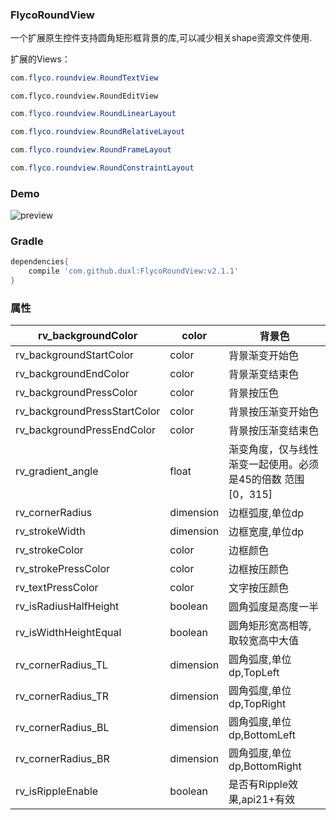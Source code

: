 ### FlycoRoundView

一个扩展原生控件支持圆角矩形框背景的库,可以减少相关shape资源文件使用.

扩展的Views：

```java
com.flyco.roundview.RoundTextView
```

```
com.flyco.roundview.RoundEditView
```

```java
com.flyco.roundview.RoundLinearLayout
```

```java
com.flyco.roundview.RoundRelativeLayout
```

```java
com.flyco.roundview.RoundFrameLayout
```

```java
com.flyco.roundview.RoundConstraintLayout
```



### Demo

![preview](https://github.com/duxl/FlycoRoundView/blob/master/preview.gif)

### Gradle

```groovy
dependencies{
    compile 'com.github.duxl:FlycoRoundView:v2.1.1'
}
```

### 属性

| rv_backgroundColor           | color     | 背景色                                                      |
| ---------------------------- | --------- | ----------------------------------------------------------- |
| rv_backgroundStartColor      | color     | 背景渐变开始色                                              |
| rv_backgroundEndColor        | color     | 背景渐变结束色                                              |
| rv_backgroundPressColor      | color     | 背景按压色                                                  |
| rv_backgroundPressStartColor | color     | 背景按压渐变开始色                                          |
| rv_backgroundPressEndColor   | color     | 背景按压渐变结束色                                          |
| rv_gradient_angle            | float     | 渐变角度，仅与线性渐变一起使用。必须是45的倍数 范围[0，315] |
| rv_cornerRadius              | dimension | 边框弧度,单位dp                                             |
| rv_strokeWidth               | dimension | 边框宽度,单位dp                                             |
| rv_strokeColor               | color     | 边框颜色                                                    |
| rv_strokePressColor          | color     | 边框按压颜色                                                |
| rv_textPressColor            | color     | 文字按压颜色                                                |
| rv_isRadiusHalfHeight        | boolean   | 圆角弧度是高度一半                                          |
| rv_isWidthHeightEqual        | boolean   | 圆角矩形宽高相等,取较宽高中大值                             |
| rv_cornerRadius_TL           | dimension | 圆角弧度,单位dp,TopLeft                                     |
| rv_cornerRadius_TR           | dimension | 圆角弧度,单位dp,TopRight                                    |
| rv_cornerRadius_BL           | dimension | 圆角弧度,单位dp,BottomLeft                                  |
| rv_cornerRadius_BR           | dimension | 圆角弧度,单位dp,BottomRight                                 |
| rv_isRippleEnable            | boolean   | 是否有Ripple效果,api21+有效                                 |



